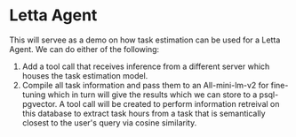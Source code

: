 # Letta Agent
This will servee as a demo on how task estimation can be used for a Letta Agent.
We can do either of the following:

1. Add a tool call that receives inference from a different server which houses the task estimation model.
2. Compile all task information and pass them to an All-mini-lm-v2 for fine-tuning which in turn will give the
   results which we can store to a psql-pgvector. A tool call will be created to perform information retreival on this
   database to extract task hours from a task that is semantically closest to the user's query via cosine similarity.
